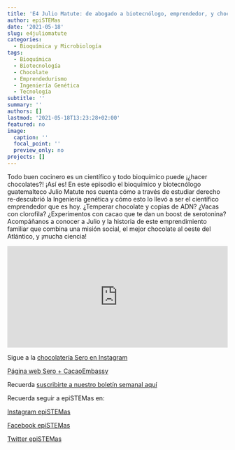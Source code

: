 ```yaml
---
title: 'E4 Julio Matute: de abogado a biotecnólogo, emprendedor, y chocolatero'
author: epiSTEMas
date: '2021-05-18'
slug: e4juliomatute
categories:
  - Bioquímica y Microbiología
tags:
  - Bioquímica
  - Biotecnología
  - Chocolate
  - Emprendedurismo
  - Ingeniería Genética
  - Tecnología
subtitle: ''
summary: ''
authors: []
lastmod: '2021-05-18T13:23:28+02:00'
featured: no
image:
  caption: ''
  focal_point: ''
  preview_only: no
projects: []
---
```



Todo buen cocinero es un científico y todo bioquímico puede ¡¿hacer chocolates?! ¡Así es! En este episodio el bioquímico y biotecnólogo guatemalteco Julio Matute nos cuenta cómo a través de estudiar derecho re-descubrió la Ingeniería genética y cómo esto lo llevó a ser el científico emprendedor que es hoy. ¿Temperar chocolate y copias de ADN? ¿Vacas con clorofila? ¿Experimentos con cacao que te dan un boost de serotonina? Acompáñanos a conocer a Julio y la historia de este emprendimiento familiar que combina una misión social, el mejor chocolate al oeste del Atlántico, y ¡mucha ciencia!

<iframe src="https://open.spotify.com/embed-podcast/episode/037tic4tVDoedaJ8YlQhXT" width="100%" height="232" frameborder="0" allowtransparency="true" allow="encrypted-media"></iframe>

Sigue a la [chocolatería Sero en Instagram](https://www.instagram.com/sero_chocolates/)

[Página web Sero + CacaoEmbassy](https://www.cacaoembassy.com/)


Recuerda [suscribirte a nuestro boletín semanal aquí](http://eepurl.com/hyEnr1)



Recuerda seguir a epiSTEMas en:

[Instagram epiSTEMas](https://www.instagram.com/epistemas/)

[Facebook epiSTEMas](https://www.facebook.com/epiSTEMasPod)  

[Twitter epiSTEMas](https://twitter.com/epiSTEMas_Pod)